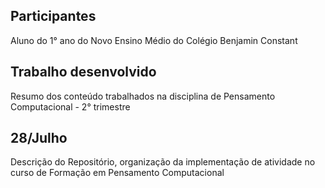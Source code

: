 ## Participantes
Aluno do 1° ano do Novo Ensino Médio do Colégio Benjamin Constant

## Trabalho desenvolvido
Resumo dos conteúdo trabalhados na disciplina de Pensamento Computacional - 2° trimestre

## 28/Julho
Descrição do Repositório, organização da implementação de atividade no curso de Formação em Pensamento Computacional

